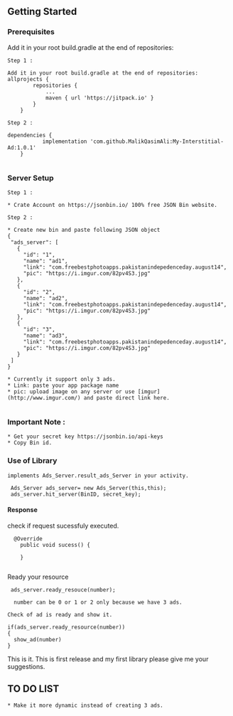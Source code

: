 ## Getting Started

### Prerequisites

Add it in your root build.gradle at the end of repositories:

```
Step 1 : 

Add it in your root build.gradle at the end of repositories:
allprojects {
		repositories {
			...
			maven { url 'https://jitpack.io' }
		}
	}

```  


```  
Step 2 :

dependencies {
	       implementation 'com.github.MalikQasimAli:My-Interstitial-Ad:1.0.1'
	}
  
  ```
### Server Setup  

  ```
Step 1 :

* Crate Account on https://jsonbin.io/ 100% free JSON Bin website.
```

 ```
Step 2 :

* Create new bin and paste following JSON object
{
  "ads_server": [
    {
      "id": "1",
      "name": "ad1",
      "link": "com.freebestphotoapps.pakistanindepedenceday.august14",
      "pic": "https://i.imgur.com/82pv4S3.jpg"
    },
    {
      "id": "2",
      "name": "ad2",
      "link": "com.freebestphotoapps.pakistanindepedenceday.august14",
      "pic": "https://i.imgur.com/82pv4S3.jpg"
    },
    {
      "id": "3",
      "name": "ad3",
      "link": "com.freebestphotoapps.pakistanindepedenceday.august14",
      "pic": "https://i.imgur.com/82pv4S3.jpg"
    }
  ]
}

* Currently it support only 3 ads. 
* Link: paste your app package name
* pic: upload image on any server or use [imgur](http://www.imgur.com/) and paste direct link here.


```
### Important Note :
```
* Get your secret key https://jsonbin.io/api-keys
* Copy Bin id. 
```

### Use of Library

```
implements Ads_Server.result_ads_Server in your activity.

 Ads_Server ads_server= new Ads_Server(this,this);
 ads_server.hit_server(BinID, secret_key);

```

#### Response

check if request sucessfuly executed.

```
  @Override
    public void sucess() {
       
    }
    
 ```
 Ready your resource 
 
 ```
  ads_server.ready_resouce(number);
   
   number can be 0 or 1 or 2 only because we have 3 ads.
 
 ```
 
 ```
 Check of ad is ready and show it.
 
 if(ads_server.ready_resource(number))
 {
   show_ad(number)
 }
 
 ```
 
 This is it. This is first release and my first library please give me your suggestions.
 
 
 ## TO DO LIST
 
 ```
 * Make it more dynamic instead of creating 3 ads. 
 
 ```
